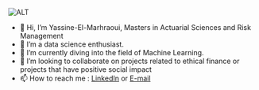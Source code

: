 ![ALT](https://drive.google.com/file/d/15xm2qS3dlbADFhQkY51uUiTMa9VePn22/view?usp=share_link)

- 👋 Hi, I’m Yassine-El-Marhraoui, Masters in Actuarial Sciences and Risk Management
- 👀 I’m a data science enthusiast.
- 🌱 I’m currently diving into the field of Machine Learning.
- 💞️ I’m looking to collaborate on projects related to ethical finance or projects that have positive social impact
- 📫 How to reach me : [LinkedIn](https://www.linkedin.com/in/yassine-el-marhraoui-237b60189/) or [E-mail](El.Marhraoui.Yassine@outlook.com)

<!---
Yassine-El-M/Yassine-El-M is a ✨ special ✨ repository because its `README.md` (this file) appears on your GitHub profile.
You can click the Preview link to take a look at your changes.
--->
